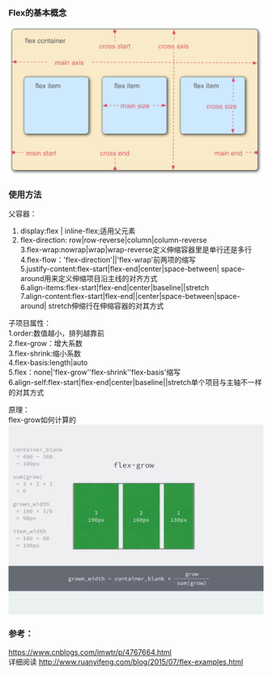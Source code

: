 ### Flex的基本概念
![图片](./1.png "图片")

### 使用方法  
父容器：  
1. display:flex | inline-flex;适用父元素  
2. flex-direction: row|row-reverse|column|column-reverse  
3.flex-wrap:nowrap|wrap|wrap-reverse定义伸缩容器里是单行还是多行  
4.flex-flow：'flex-direction'||'flex-wrap'前两项的缩写  
5.justify-content:flex-start|flex-end|center|space-between|  space-around用来定义伸缩项目沿主线的对齐方式  
6.align-items:flex-start|flex-end|center|baseline||stretch  
7.align-content:flex-start|flex-end||center|space-between|space-around|  stretch伸缩行在伸缩容器的对其方式    

子项目属性：  
1.order:数值越小，排列越靠前  
2.flex-grow：增大系数  
3.flex-shrink:缩小系数  
4.flex-basis:length|auto  
5.flex：none|'flex-grow''flex-shrink''flex-basis'缩写  
6.align-self:flex-start|flex-end|center|baseline||stretch单个项目与主轴不一样的对其方式  

原理：  
flex-grow如何计算的  
![图片](./2.png "图片")  

### 参考：
https://www.cnblogs.com/imwtr/p/4767664.html  
详细阅读 http://www.ruanyifeng.com/blog/2015/07/flex-examples.html